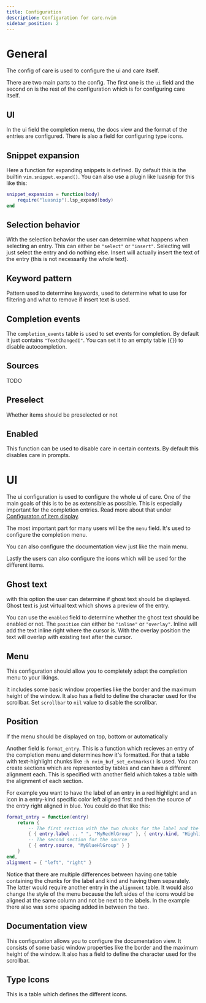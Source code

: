 ```yaml
---
title: Configuration
description: Configuration for care.nvim
sidebar_position: 2
---
```


# General

The config of care is used to configure the ui and care itself.

There are two main parts to the config. The first one is the `ui` field and the second on is the
rest of the configuration which is for configuring care itself.

## UI

In the ui field the completion menu, the docs view and the format of the entries are configured.
There is also a field for configuring type icons.

## Snippet expansion

Here a function for expanding snippets is defined. By default this is the builtin
`vim.snippet.expand()`. You can also use a plugin like luasnip for this like this:

```lua
snippet_expansion = function(body)
    require("luasnip").lsp_expand(body)
end
```

## Selection behavior

With the selection behavior the user can determine what happens when selecting an entry. This can
either be `"select"` or `"insert"`. Selecting will just select the entry and do nothing else. Insert
will actually insert the text of the entry (this is not necessarily the whole text).

## Keyword pattern

Pattern used to determine keywords, used to determine what to use for filtering and what to
remove if insert text is used.

## Completion events

The `completion_events` table is used to set events for completion. By default it just contains
`"TextChangedI"`. You can set it to an empty table (`{}`) to disable autocompletion.

## Sources

TODO

## Preselect

Whether items should be preselected or not

## Enabled

This function can be used to disable care in certain contexts. By default this disables
care in prompts.

# UI

The ui configuration is used to configure the whole ui of care. One of the main goals of
this is to be as extensible as possible. This is especially important for the completion entries.
Read more about that under [Configuraton of item display](./design.md#configuraton-of-item-display).

The most important part for many users will be the `menu` field. It's used to configure the
completion menu.

You can also configure the documentation view just like the main menu.

Lastly the users can also configure the icons which will be used for the different items.

## Ghost text

with this option the user can determine if ghost text should be displayed. Ghost text is just
virtual text which shows a preview of the entry.

You can use the `enabled` field to determine whether the ghost text should be enabled or not.
The `position` can either be `"inline"` or `"overlay"`. Inline will add the text inline right
where the cursor is. With the overlay position the text will overlap with existing text after the
cursor.

## Menu

This configuration should allow you to completely adapt the completion menu to your likings.

It includes some basic window properties like the border and the maximum height of the window. It
also has a field to define the character used for the scrollbar.
Set `scrollbar` to `nil` value to disable the scrollbar.

## Position

If the menu should be displayed on top, bottom or automatically

Another field is `format_entry`. This is a function which recieves an entry of the completion
menu and determines how it's formatted. For that a table with text-highlight chunks like
`:h nvim_buf_set_extmarks()` is used. You can create sections which are represented by tables
and can have a different alignment each. This is specified with another field which takes a table
with the alignment of each section.

For example you want to have the label of an entry in a red highlight and an icon in a entry-kind
specific color left aligned first and then the source of the entry right aligned in blue.
You could do that like this:

```lua
format_entry = function(entry)
    return {
        -- The first section with the two chunks for the label and the icon
        { { entry.label .. " ", "MyRedHlGroup" }, { entry.kind, "HighlightKind" .. entry.kind } }
        -- The second section for the source
        { { entry.source, "MyBlueHlGroup" } }
    }
end,
alignment = { "left", "right" }
```

Notice that there are multiple differences between having one table containing the chunks for the
label and kind and having them separately. The latter would require another entry in the `alignment`
table. It would also change the style of the menu because the left sides of the icons would be
aligned at the same column and not be next to the labels. In the example there also was some
spacing added in between the two.

## Documentation view

This configuration allows you to configure the documentation view.
It consists of some basic window properties like the border and the maximum height of the window.
It also has a field to define the character used for the scrollbar.

## Type Icons

This is a table which defines the different icons.

